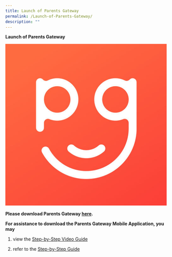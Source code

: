 ```yaml
---
title: Launch of Parents Gateway
permalink: /Launch-of-Parents-Gateway/
description: ""
---
```

**Launch of Parents Gateway**

![](/images/Links/Launch%20of%20Parents%20Gateway/PG.jpg)

**Please download Parents Gateway [here](https://pg.moe.edu.sg/).**  

**For assistance to download the Parents Gateway Mobile Application, you may**  

1.  view the [Step-by-Step Video Guide](https://www.youtube.com/watch?v=tW9jwyuovOo)  
    
2.  refer to the [Step-by-Step Guide](https://outramsec-moe-edu-sg-admin.cwp.sg/qql/slot/u512/PDF/2019/Information%20for%20new%20Parents%20Gateway.pdf)


